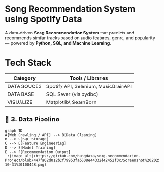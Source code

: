 # Song Recommendation System using Spotify Data 
A data-driven **Song Recommendation System** that predicts and recommends similar tracks based on audio features, genre, and popularity — powered by **Python, SQL, and Machine Learning**.

# Tech Stack 
|Category| Tools / Libraries|
|--------|-----------------|
|DATA SOUCES| Spotify API, Selenium, MusicBrainAPI|
|DATA BASE  | SQL Sever (via pydbc)|
|VISUALIZE  | Matplotlib\ SearnBorn|
## 🧱 3. Data Pipeline

```mermaid
graph TD
A[Web Crawling / API] --> B[Data Cleaning]
B --> C[SQL Storage]
C --> D[Feature Engineering]
D --> E[Model Training]
E --> F[Recommendation Output]
 ![image alt](https://github.com/hungdata/Song-Recommendation-Project/blob/447fa02d012b2f79953fa5508e44332d42452f3c/Screenshot%202025-10-31%20100448.png)
